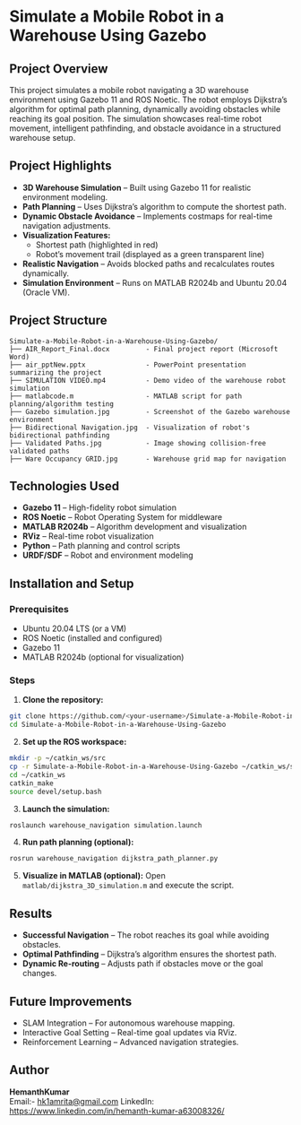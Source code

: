 # Simulate a Mobile Robot in a Warehouse Using Gazebo

## Project Overview

This project simulates a mobile robot navigating a 3D warehouse environment using Gazebo 11 and ROS Noetic. The robot employs Dijkstra’s algorithm for optimal path planning, dynamically avoiding obstacles while reaching its goal position. The simulation showcases real-time robot movement, intelligent pathfinding, and obstacle avoidance in a structured warehouse setup.

## Project Highlights

- **3D Warehouse Simulation** – Built using Gazebo 11 for realistic environment modeling.
- **Path Planning** – Uses Dijkstra’s algorithm to compute the shortest path.
- **Dynamic Obstacle Avoidance** – Implements costmaps for real-time navigation adjustments.
- **Visualization Features:**
  - Shortest path (highlighted in red)
  - Robot’s movement trail (displayed as a green transparent line)
- **Realistic Navigation** – Avoids blocked paths and recalculates routes dynamically.
- **Simulation Environment** – Runs on MATLAB R2024b and Ubuntu 20.04 (Oracle VM).

## Project Structure

```
Simulate-a-Mobile-Robot-in-a-Warehouse-Using-Gazebo/
├── AIR_Report_Final.docx         - Final project report (Microsoft Word)
├── air_pptNew.pptx               - PowerPoint presentation summarizing the project
├── SIMULATION VIDEO.mp4          - Demo video of the warehouse robot simulation
├── matlabcode.m                  - MATLAB script for path planning/algorithm testing
├── Gazebo simulation.jpg         - Screenshot of the Gazebo warehouse environment
├── Bidirectional Navigation.jpg  - Visualization of robot's bidirectional pathfinding
├── Validated Paths.jpg           - Image showing collision-free validated paths
├── Ware Occupancy GRID.jpg       - Warehouse grid map for navigation
```

## Technologies Used

- **Gazebo 11** – High-fidelity robot simulation
- **ROS Noetic** – Robot Operating System for middleware
- **MATLAB R2024b** – Algorithm development and visualization
- **RViz** – Real-time robot visualization
- **Python** – Path planning and control scripts
- **URDF/SDF** – Robot and environment modeling

## Installation and Setup

### Prerequisites

- Ubuntu 20.04 LTS (or a VM)
- ROS Noetic (installed and configured)
- Gazebo 11
- MATLAB R2024b (optional for visualization)

### Steps

1. **Clone the repository:**
```bash
git clone https://github.com/<your-username>/Simulate-a-Mobile-Robot-in-a-Warehouse-Using-Gazebo.git
cd Simulate-a-Mobile-Robot-in-a-Warehouse-Using-Gazebo
```

2. **Set up the ROS workspace:**
```bash
mkdir -p ~/catkin_ws/src
cp -r Simulate-a-Mobile-Robot-in-a-Warehouse-Using-Gazebo ~/catkin_ws/src/
cd ~/catkin_ws
catkin_make
source devel/setup.bash
```

3. **Launch the simulation:**
```bash
roslaunch warehouse_navigation simulation.launch
```

4. **Run path planning (optional):**
```bash
rosrun warehouse_navigation dijkstra_path_planner.py
```

5. **Visualize in MATLAB (optional):**
Open `matlab/dijkstra_3D_simulation.m` and execute the script.

## Results

- **Successful Navigation** – The robot reaches its goal while avoiding obstacles.
- **Optimal Pathfinding** – Dijkstra’s algorithm ensures the shortest path.
- **Dynamic Re-routing** – Adjusts path if obstacles move or the goal changes.

## Future Improvements

- SLAM Integration – For autonomous warehouse mapping.
- Interactive Goal Setting – Real-time goal updates via RViz.
- Reinforcement Learning – Advanced navigation strategies.

## Author

**HemanthKumar**  
Email:- hk1amrita@gmail.com
LinkedIn: https://www.linkedin.com/in/hemanth-kumar-a63008326/

